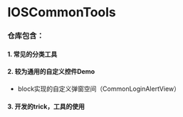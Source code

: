 # IOSCommonTools
### 仓库包含：
#### 1. 常见的分类工具


#### 2. 较为通用的自定义控件Demo

*  block实现的自定义弹窗空间（CommonLoginAlertView）
 

#### 3. 开发的trick，工具的使用

